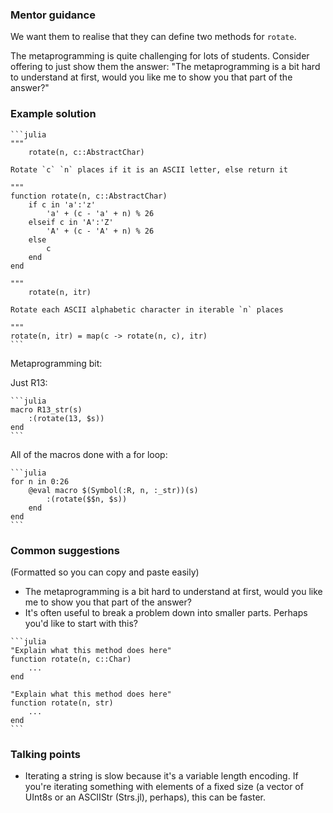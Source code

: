 ### Mentor guidance

We want them to realise that they can define two methods for `rotate`.

The metaprogramming is quite challenging for lots of students. Consider offering to just show them the answer: "The metaprogramming is a bit hard to understand at first, would you like me to show you that part of the answer?"


### Example solution

````
```julia
"""
    rotate(n, c::AbstractChar)

Rotate `c` `n` places if it is an ASCII letter, else return it

"""
function rotate(n, c::AbstractChar)
    if c in 'a':'z'
        'a' + (c - 'a' + n) % 26
    elseif c in 'A':'Z'
        'A' + (c - 'A' + n) % 26
    else
        c
    end
end

"""
    rotate(n, itr)

Rotate each ASCII alphabetic character in iterable `n` places

"""
rotate(n, itr) = map(c -> rotate(n, c), itr)
```
````

Metaprogramming bit:

Just R13:

````
```julia
macro R13_str(s)
    :(rotate(13, $s))
end
```
````

All of the macros done with a for loop:

````
```julia
for n in 0:26
    @eval macro $(Symbol(:R, n, :_str))(s)
        :(rotate($$n, $s))
    end
end
```
````


### Common suggestions

(Formatted so you can copy and paste easily)

- The metaprogramming is a bit hard to understand at first, would you like me to show you that part of the answer?
- It's often useful to break a problem down into smaller parts. Perhaps you'd like to start with this?

````
```julia
"Explain what this method does here"
function rotate(n, c::Char)
    ...
end

"Explain what this method does here"
function rotate(n, str)
    ...
end
```
````


### Talking points

- Iterating a string is slow because it's a variable length encoding. If you're iterating something with elements of a fixed size (a vector of UInt8s or an ASCIIStr (Strs.jl), perhaps), this can be faster.
